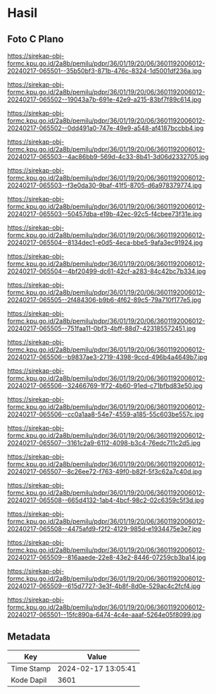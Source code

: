 # Hasil

## Foto C Plano

https://sirekap-obj-formc.kpu.go.id/2a8b/pemilu/pdpr/36/01/19/20/06/3601192006012-20240217-065501--35b50bf3-871b-476c-8324-1d5001df236a.jpg

https://sirekap-obj-formc.kpu.go.id/2a8b/pemilu/pdpr/36/01/19/20/06/3601192006012-20240217-065502--19043a7b-691e-42e9-a215-83bf7f89c614.jpg

https://sirekap-obj-formc.kpu.go.id/2a8b/pemilu/pdpr/36/01/19/20/06/3601192006012-20240217-065502--0dd491a0-747e-49e9-a548-af4187bccbb4.jpg

https://sirekap-obj-formc.kpu.go.id/2a8b/pemilu/pdpr/36/01/19/20/06/3601192006012-20240217-065503--4ac86bb9-569d-4c33-8b41-3d06d2332705.jpg

https://sirekap-obj-formc.kpu.go.id/2a8b/pemilu/pdpr/36/01/19/20/06/3601192006012-20240217-065503--f3e0da30-9baf-41f5-8705-d6a978379774.jpg

https://sirekap-obj-formc.kpu.go.id/2a8b/pemilu/pdpr/36/01/19/20/06/3601192006012-20240217-065503--50457dba-e19b-42ec-92c5-f4cbee73f31e.jpg

https://sirekap-obj-formc.kpu.go.id/2a8b/pemilu/pdpr/36/01/19/20/06/3601192006012-20240217-065504--8134dec1-e0d5-4eca-bbe5-9afa3ec91924.jpg

https://sirekap-obj-formc.kpu.go.id/2a8b/pemilu/pdpr/36/01/19/20/06/3601192006012-20240217-065504--4bf20499-dc61-42cf-a283-84c42bc7b334.jpg

https://sirekap-obj-formc.kpu.go.id/2a8b/pemilu/pdpr/36/01/19/20/06/3601192006012-20240217-065505--2f484306-b9b6-4f62-89c5-79a710f177e5.jpg

https://sirekap-obj-formc.kpu.go.id/2a8b/pemilu/pdpr/36/01/19/20/06/3601192006012-20240217-065505--751faa11-0bf3-4bff-88d7-423185572451.jpg

https://sirekap-obj-formc.kpu.go.id/2a8b/pemilu/pdpr/36/01/19/20/06/3601192006012-20240217-065506--b9837ae3-2719-4398-9ccd-496b4a4649b7.jpg

https://sirekap-obj-formc.kpu.go.id/2a8b/pemilu/pdpr/36/01/19/20/06/3601192006012-20240217-065506--32466769-1f72-4b60-91ed-c71bfbd83e50.jpg

https://sirekap-obj-formc.kpu.go.id/2a8b/pemilu/pdpr/36/01/19/20/06/3601192006012-20240217-065506--cc0a1aa8-54e7-4559-a185-55c603be557c.jpg

https://sirekap-obj-formc.kpu.go.id/2a8b/pemilu/pdpr/36/01/19/20/06/3601192006012-20240217-065507--3161c2a9-6112-4098-b3c4-76edc711c2d5.jpg

https://sirekap-obj-formc.kpu.go.id/2a8b/pemilu/pdpr/36/01/19/20/06/3601192006012-20240217-065507--8c26ee72-f763-49f0-b82f-5f3c62a7c40d.jpg

https://sirekap-obj-formc.kpu.go.id/2a8b/pemilu/pdpr/36/01/19/20/06/3601192006012-20240217-065508--665d4132-1ab4-4bcf-98c2-02c6359c5f3d.jpg

https://sirekap-obj-formc.kpu.go.id/2a8b/pemilu/pdpr/36/01/19/20/06/3601192006012-20240217-065508--4475afd9-f2f2-4129-985d-e1934475e3e7.jpg

https://sirekap-obj-formc.kpu.go.id/2a8b/pemilu/pdpr/36/01/19/20/06/3601192006012-20240217-065509--816aaede-22e8-43e2-8446-07259cb3ba14.jpg

https://sirekap-obj-formc.kpu.go.id/2a8b/pemilu/pdpr/36/01/19/20/06/3601192006012-20240217-065509--615d7727-3e3f-4b8f-8d0e-529ac4c2fcf4.jpg

https://sirekap-obj-formc.kpu.go.id/2a8b/pemilu/pdpr/36/01/19/20/06/3601192006012-20240217-065501--15fc890a-6474-4c4e-aaaf-5264e05f8099.jpg


## Metadata

| Key        | Value               |
| ---------- | ------------------- |
| Time Stamp | 2024-02-17 13:05:41 |
| Kode Dapil | 3601                |




